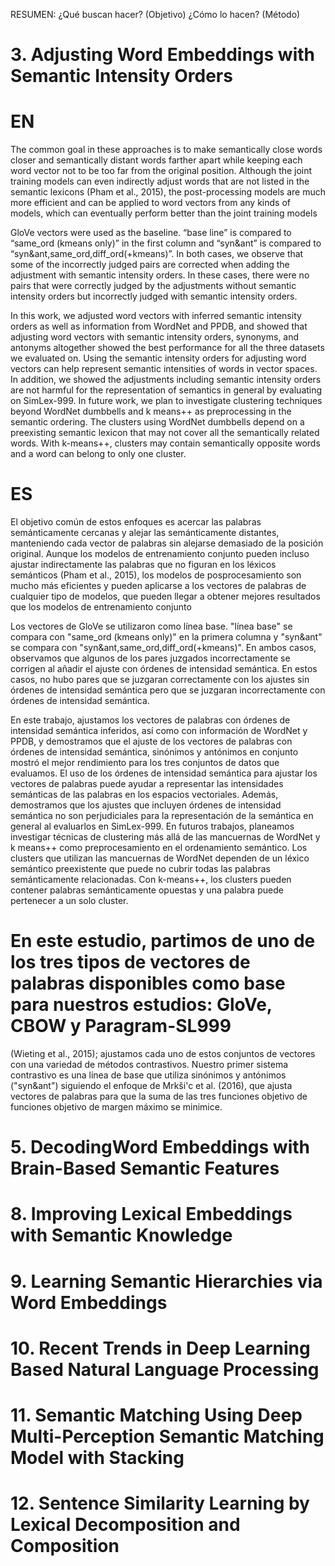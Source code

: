 RESUMEN: 
¿Qué buscan hacer? (Objetivo)
¿Cómo lo hacen? (Método)

# 3. Adjusting Word Embeddings with Semantic Intensity Orders
# EN
The common goal in these approaches is to make semantically close words closer and semantically distant words farther apart while keeping 
each word vector not to be too far from the original position. Although the joint training models can even indirectly adjust words that
are not listed in the semantic lexicons (Pham et al., 2015), the post-processing models are much more efficient and can be applied to word vectors
from any kinds of models, which can eventually perform better than the joint training models

GloVe vectors were used as the baseline. “base line” is compared to “same_ord (kmeans only)” in the first column and “syn&ant” is compared to
“syn&ant,same_ord,diff_ord(+kmeans)”. In both cases, we observe that some of the incorrectly judged pairs are corrected when adding the adjustment
with semantic intensity orders. In these cases, there were no pairs that were correctly judged by the adjustments without semantic intensity orders 
but incorrectly judged with semantic intensity orders.

In this work, we adjusted word vectors with inferred semantic intensity orders as well as information from WordNet and PPDB, 
and showed that adjusting word vectors with semantic intensity orders, synonyms, and antonyms altogether showed the best performance
for all the three datasets we evaluated on. Using the semantic intensity orders for adjusting word vectors can help represent 
semantic intensities of words in vector spaces. In addition, we showed the adjustments including semantic intensity orders are not 
harmful for the representation of semantics in general by evaluating on SimLex-999.
In future work, we plan to investigate clustering techniques beyond WordNet dumbbells and k means++ as preprocessing in the semantic ordering. 
The clusters using WordNet dumbbells depend on a preexisting semantic lexicon that may not cover all the semantically related words.
With k-means++, clusters may contain semantically opposite words and a word can belong to only one cluster.

# ES
El objetivo común de estos enfoques es acercar las palabras semánticamente cercanas y alejar las semánticamente distantes, 
manteniendo cada vector de palabras sin alejarse demasiado de la posición original. Aunque los modelos de entrenamiento 
conjunto pueden incluso ajustar indirectamente las palabras que no figuran en los léxicos semánticos (Pham et al., 2015),
los modelos de posprocesamiento son mucho más eficientes y pueden aplicarse a los vectores de palabras de cualquier tipo de modelos, 
que pueden llegar a obtener mejores resultados que los modelos de entrenamiento conjunto

Los vectores de GloVe se utilizaron como línea base. "línea base" se compara con "same_ord (kmeans only)" en la primera columna y "syn&ant" 
se compara con "syn&ant,same_ord,diff_ord(+kmeans)". En ambos casos, observamos que algunos de los pares juzgados incorrectamente se corrigen al añadir el ajuste
con órdenes de intensidad semántica. 
En estos casos, no hubo pares que se juzgaran correctamente con los ajustes sin órdenes de intensidad semántica pero que se juzgaran incorrectamente
con órdenes de intensidad semántica.

En este trabajo, ajustamos los vectores de palabras con órdenes de intensidad semántica inferidos, así como con información de WordNet y PPDB, 
y demostramos que el ajuste de los vectores de palabras con órdenes de intensidad semántica, sinónimos y antónimos en conjunto mostró el mejor rendimiento
para los tres conjuntos de datos que evaluamos. El uso de los órdenes de intensidad semántica para ajustar los vectores de palabras puede ayudar a representar
las intensidades semánticas de las palabras en los espacios vectoriales. Además, demostramos que los ajustes que incluyen órdenes de intensidad semántica no son 
perjudiciales para la representación de la semántica en general al evaluarlos en SimLex-999.
En futuros trabajos, planeamos investigar técnicas de clustering más allá de las mancuernas de WordNet y k means++ como preprocesamiento en el ordenamiento semántico.
Los clusters que utilizan las mancuernas de WordNet dependen de un léxico semántico preexistente que puede no cubrir todas las palabras semánticamente relacionadas. 
Con k-means++, los clusters pueden contener palabras semánticamente opuestas y una palabra puede pertenecer a un solo cluster.

# En este estudio, partimos de uno de los tres tipos de vectores de palabras disponibles como base para nuestros estudios: GloVe, CBOW y Paragram-SL999
(Wieting et al., 2015); ajustamos cada uno de estos conjuntos de vectores con una variedad de métodos contrastivos.
Nuestro primer sistema contrastivo es una línea de base que utiliza sinónimos y antónimos ("syn&ant")
siguiendo el enfoque de Mrkši'c et al. (2016), que ajusta vectores de palabras para que la suma de las tres funciones objetivo de funciones objetivo de margen máximo se minimice.



# 5. DecodingWord Embeddings with Brain-Based Semantic Features

# 8. Improving Lexical Embeddings with Semantic Knowledge

# 9. Learning Semantic Hierarchies via Word Embeddings


# 10. Recent Trends in Deep Learning Based Natural Language Processing


# 11. Semantic Matching Using Deep Multi-Perception Semantic Matching Model with Stacking



# 12. Sentence Similarity Learning by Lexical Decomposition and Composition



